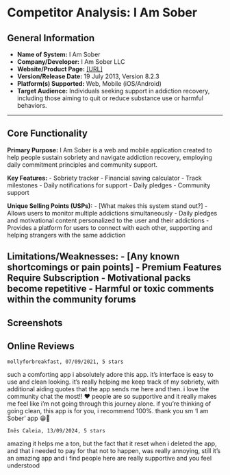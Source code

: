 # Competitor Analysis: I Am Sober 
## General Information 
- **Name of System:** I Am Sober 
- **Company/Developer:** I Am Sober LLC 
- **Website/Product Page:** [\[URL\] ](https://iamsober.com/pt/site/home)
- **Version/Release Date:** 19 July 2013, Version 8.2.3 
- **Platform(s) Supported:** Web, Mobile (iOS/Android)
- **Target Audience:** Individuals seeking support in addiction recovery, including those aiming to quit or reduce substance use or harmful behaviors. 

--- 
## Core Functionality 

**Primary Purpose:** I Am Sober is a web and mobile application created to help people sustain sobriety and navigate addiction recovery, employing daily commitment principles and community support. 



**Key Features:** - Sobriety tracker - Financial saving calculator - Track milestones - Daily notifications for support - Daily pledges - Community support

**Unique Selling Points (USPs):** - [What makes this system stand out?] 
    - Allows users to monitor multiple addictions simultaneously
    - Daily pledges and motivational content personalized to the user and their addictions
    - Provides a platform for users to connect with each other, supporting and helping strangers with the same addiction

**Limitations/Weaknesses:** - [Any known shortcomings or pain points] 
    - Premium Features Require Subscription
    - Motivational packs become repetitive
    - Harmful or toxic comments within the community forums
---

## Screenshots


## Online Reviews
    mollyforbreakfast, 07/09/2021, 5 stars
such a comforting app
i absolutely adore this app. it’s interface is easy to use and clean looking. it’s really helping me keep track of my sobriety, with additional aiding quotes that the app sends me here and then. i love the community chat the most!! ❤️ people are so supportive and it really makes me feel like i’m not going through this journey alone. if you’re thinking of going clean, this app is for you, i recommend 100%. thank you sm ‘I am Sober’ app 😁🥰

    Inês Caleia, 13/09/2024, 5 stars
amazing
it helps me a ton, but the fact that it reset when i deleted the app, and that i needed to pay for that not to happen, was really annoying, still it’s an amazing app and i find people here are really supportive and you feel understood